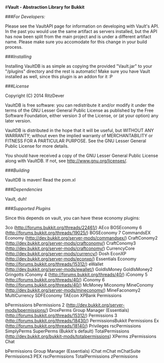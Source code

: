 #**Vault - Abstraction Library for Bukkit**

###*For Developers:*

Please see the VaultAPI page for information on developing with Vault's API. In the past you would use the same artifact as servers installed, but the API has now been split from the main project and is under a different artifact name. Please make sure you accomodate for this change in your build process.

###*Installing*

Installing VaultDB is as simple as copying the provided "Vault.jar" to your "/plugins" directory and the rest is automatic! 
Make sure you have Vault installed as well, since this plugin is an addon for it :P


###*License*

Copyright (C) 2014 RitzDever

VaultDB is free software: you can redistribute it and/or modify it under the terms of the GNU Lesser General Public License as published by the Free Software Foundation, either version 3 of the License, or (at your option) any later version.

VaultDB is distributed in the hope that it will be useful, but WITHOUT ANY WARRANTY; without even the implied warranty of MERCHANTABILITY or FITNESS FOR A PARTICULAR PURPOSE. See the GNU Lesser General Public License for more details.

You should have received a copy of the GNU Lesser General Public License along with VaultDB. If not, see http://www.gnu.org/licenses/.

###*Building*

VaultDB is maven! Read the pom.xl

###*Dependencies*

Vault, duh!

###*Supported Plugins*

Since this depends on vault, you can have these economy plugins:

3co (http://forums.bukkit.org/threads/22461/)
AEco
BOSEconomy 6 (http://forums.bukkit.org/threads/19025/)
BOSEconomy 7
CommandsEX Economy (http://dev.bukkit.org/server-mods/commandsex/)
CraftConomy2 (http://dev.bukkit.org/server-mods/craftconomy/)
CraftConomy3 (http://dev.bukkit.org/server-mods/craftconomy/)
CurrencyCore (http://dev.bukkit.org/server-mods/currency/)
Dosh
EconXP (http://dev.bukkit.org/server-mods/econxp/)
Essentials Economy (http://forums.bukkit.org/threads/15312/)
eWallet (http://dev.bukkit.org/server-mods/ewallet/)
GoldIsMoney
GoldIsMoney2
Gringotts
iConomy 4 (http://forums.bukkit.org/threads/40/)
iConomy 5 (http://forums.bukkit.org/threads/40/)
iConomy 6 (http://forums.bukkit.org/threads/40/)
McMoney
Miconomy
MineConomy (http://dev.bukkit.org/server-mods/mineconomy/)
MineFaconomy2
MultiCurrency
SDFEconomy
TAEcon
XPBank
Permissions

bPermissions
bPermissions 2 (http://dev.bukkit.org/server-mods/bpermissions/)
DroxPerms
Group Manager (Essentials) (http://forums.bukkit.org/threads/15312/)
Permissions 3 (http://forums.bukkit.org/threads/18430/)
PermissionsBukkit
Permissions Ex (http://forums.bukkit.org/threads/18140/)
Privileges
rscPermissions
SimplyPerms
SuperPerms (Bukkit's default)
TotalPermissions (http://dev.bukkit.org/bukkit-mods/totalpermissions)
XPerms
zPermissions
Chat

bPermissions
Group Manager (Essentials)
iChat
mChat
mChatSuite
Permissions3
PEX
rscPermissions
TotalPermissions
zPermissions
